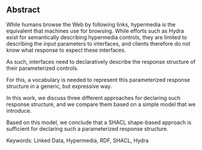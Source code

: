 ## Abstract
<!-- Context      -->
While humans browse the Web by following links,
hypermedia is the equivalent that machines use for browsing.
While efforts such as Hydra exist for semantically describing hypermedia controls,
they are limited to describing the input parameters to interfaces,
and clients therefore do not know what response to expect these interfaces.
<!-- Need         -->
As such, interfaces need to declaratively describe the response structure
of their parameterized controls.
<!-- Task         -->
For this, a vocabulary is needed to represent this parameterized response structure
in a generic, but expressive way.
<!-- Object       -->
In this work, we discuss three different approaches for declaring such response structure,
and we compare them based on a simple model that we introduce.
<!-- Findings     -->
<!-- Conclusion   -->
Based on this model, we conclude that a SHACL shape-based approach
is sufficient for declaring such a parameterized response structure.
<!-- Perspectives -->

<span id="keywords"><span class="title">Keywords:</span> Linked Data, Hypermedia, RDF, SHACL, Hydra</span>
